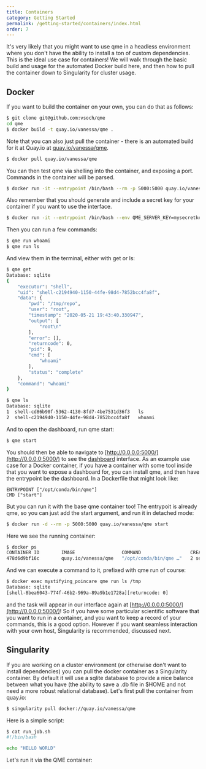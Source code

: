 ```yaml
---
title: Containers
category: Getting Started
permalink: /getting-started/containers/index.html
order: 7
---
```


It's very likely that you might want to use qme in a headless environment
where you don't have the ability to install a ton of custom dependencies.
This is the ideal use case for containers! We will walk through the basic
build and usage for the automated Docker build here, and then how
to pull the container down to Singularity for cluster usage.

## Docker

If you want to build the container on your own, you can do that as follows:

```bash
$ git clone git@github.com:vsoch/qme
cd qme
$ docker build -t quay.io/vanessa/qme .
```

Note that you can also just pull the container - there is an automated build
for it at Quay.io at [quay.io/vanessa/qme](https://quay.io/repository/vanessa/qme?tab=tags).

```bash
$ docker pull quay.io/vanessa/qme
```

You can then test qme via shelling into the container, and exposing a port.
Commands in the container will be parsed.

```bash
$ docker run -it --entrypoint /bin/bash --rm -p 5000:5000 quay.io/vanessa/qme 
```

Also remember that you should generate and include a secret key for your container
if you want to use the interface.

```bash
$ docker run -it --entrypoint /bin/bash --env QME_SERVER_KEY=mysecretkey --rm -p 5000:5000 quay.io/vanessa/qme 
```

Then you can run a few commands:

```bash
$ qme run whoami
$ qme run ls
```

And view them in the terminal, either with get or ls:

```bash
$ qme get
Database: sqlite
{
    "executor": "shell",
    "uid": "shell-c2194940-1150-44fe-98d4-7852bcc4fa8f",
    "data": {
        "pwd": "/tmp/repo",
        "user": "root",
        "timestamp": "2020-05-21 19:43:40.330947",
        "output": [
            "root\n"
        ],
        "error": [],
        "returncode": 0,
        "pid": 9,
        "cmd": [
            "whoami"
        ],
        "status": "complete"
    },
    "command": "whoami"
}
```
```bash
$ qme ls
Database: sqlite
1  shell-cd86b90f-5362-4130-8fd7-4be7531d36f3	ls
2  shell-c2194940-1150-44fe-98d4-7852bcc4fa8f	whoami
```

And to open the dashboard, run qme start:

```bash
$ qme start
```

You should then be able to navigate to [http://0.0.0.0:5000/](http://0.0.0.0:5000/)
to see the [dashboard](../dashboard/) interface. As an example use case for a
Docker container, if you have a container with some tool inside that you want
to expose a dashboard for, you can install qme, and then have the entrypoint
be the dashboard. In a Dockerfile that might look like:

```
ENTRYPOINT ["/opt/conda/bin/qme"]
CMD ["start"]
```

But you can run it with the base qme container too! The entrypoit is already qme,
so you can just add the start argument, and run it in detached mode:

```bash
$ docker run -d --rm -p 5000:5000 quay.io/vanessa/qme start
```

Here we see the running container:

```bash
$ docker ps
CONTAINER ID        IMAGE                 COMMAND                  CREATED             STATUS              PORTS                    NAMES
478d6d9bf16c        quay.io/vanessa/qme   "/opt/conda/bin/qme …"   2 seconds ago       Up 1 second         0.0.0.0:5000->5000/tcp   mystifying_poincare
```

And we can execute a command to it, prefixed with qme run of course:

```bash
$ docker exec mystifying_poincare qme run ls /tmp
Database: sqlite
[shell-8bea6043-774f-46b2-969a-89a9b1e1728a][returncode: 0]
```

and the task will appear in our interface again at [http://0.0.0.0:5000/](http://0.0.0.0:5000/)!
So if you have some particular scientific software that you want to run in a container,
and you want to keep a record of your commands, this is a good option.
However if you want seamless interaction with your own host, Singularity is recommended, discussed next.

## Singularity

If you are working on a cluster environment (or otherwise don't want to install
dependencies) you can pull the docker container as a Singularity container.
By default it will use a sqlite database to provide a nice balance between
what you have (the ability to save a .db file in $HOME and not need a
 more robust relational database). Let's first pull the container from
quay.io:

```bash
$ singularity pull docker://quay.io/vanessa/qme
```

Here is a simple script:

```bash
$ cat run_job.sh 
#!/bin/bash

echo "HELLO WORLD"
```

Let's run it via the QME container:

```bash

```


